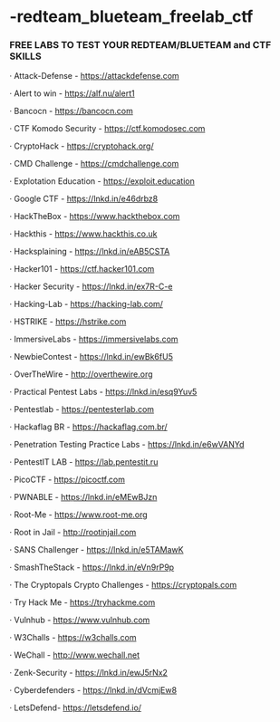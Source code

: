 # -redteam_blueteam_freelab_ctf
### FREE LABS TO TEST YOUR REDTEAM/BLUETEAM and CTF SKILLS
 
· Attack-Defense - https://attackdefense.com

· Alert to win - https://alf.nu/alert1

· Bancocn - https://bancocn.com

· CTF Komodo Security - https://ctf.komodosec.com

· CryptoHack - https://cryptohack.org/

· CMD Challenge - https://cmdchallenge.com

· Explotation Education - https://exploit.education

· Google CTF - https://lnkd.in/e46drbz8

· HackTheBox - https://www.hackthebox.com

· Hackthis - https://www.hackthis.co.uk

· Hacksplaining - https://lnkd.in/eAB5CSTA

· Hacker101 - https://ctf.hacker101.com

· Hacker Security - https://lnkd.in/ex7R-C-e

· Hacking-Lab - https://hacking-lab.com/

· HSTRIKE - https://hstrike.com

· ImmersiveLabs - https://immersivelabs.com

· NewbieContest - https://lnkd.in/ewBk6fU5

· OverTheWire - http://overthewire.org

· Practical Pentest Labs - https://lnkd.in/esq9Yuv5

· Pentestlab - https://pentesterlab.com

· Hackaflag BR - https://hackaflag.com.br/

· Penetration Testing Practice Labs - https://lnkd.in/e6wVANYd

· PentestIT LAB - https://lab.pentestit.ru

· PicoCTF - https://picoctf.com

· PWNABLE - https://lnkd.in/eMEwBJzn

· Root-Me - https://www.root-me.org

· Root in Jail - http://rootinjail.com

· SANS Challenger - https://lnkd.in/e5TAMawK

· SmashTheStack - https://lnkd.in/eVn9rP9p

· The Cryptopals Crypto Challenges - https://cryptopals.com

· Try Hack Me - https://tryhackme.com

· Vulnhub - https://www.vulnhub.com

· W3Challs - https://w3challs.com

· WeChall - http://www.wechall.net

· Zenk-Security - https://lnkd.in/ewJ5rNx2

· Cyberdefenders - https://lnkd.in/dVcmjEw8

· LetsDefend- https://letsdefend.io/ 
 
